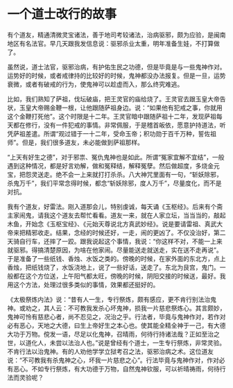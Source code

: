 # 一个道士改行的故事

有个道友，精通清微灵宝诸法，善于地司考较诸法，治病驱邪，颇为应验，是闽南地区有名法官。早几天跟我发信息说：驱邪杀业太重，明年准备生娃，不打算做了。

虽然说，道士法官，驱邪治病，有护佑生民之功德，但是毕竟是与一些鬼神作对。运势好的时候，或者戒律持的比较好的时候，鬼神都没办法报复。但是一旦，运势衰微，或者有破戒的行为，使鬼神可以趁虚而入，那么终究难逃。

比如，我们熟知了萨祖，伐坛破庙，把王灵官的庙给烧了。王灵官去跟玉皇大帝告状，玉皇大帝赐金鞭一根，让他跟随萨祖身边。说：“如果他有犯戒之事，你就用这个金鞭打死他”。这个时限是十二年。王灵官暗中跟随萨祖十二年，发现萨祖每天都在修行，没有一件犯戒的事情。非常佩服，于是稽首皈依，愿意护持道法，听凭萨祖差遣。所谓“观过错于一十二年，受命玉帝；积功勋于百千万种，誓佐祖师”。但是，我们很多道友，未必能做到萨祖那样。

“上天有好生之德”，对于邪祟、冤仇鬼神也是如此。所谓“冤家宜解不宜结”，一般遇到这种情况，都是好言劝解，做和冤释结，解释冤孽。然后做超度，多烧金元宝，把怨灵送走。绝不会一上来就打打杀杀。八大神咒里面有一句，“斩妖除邪，杀鬼万千”，我们平常念得时候，都念“斩妖除邪，度人万千”，尽量度化，而不是对抗。

我有个道友，好雷法。刚入道那会儿，特别虔诚，每天诵《玉枢经》。后来有个斋主家闹鬼，请我这个道友去帮忙看看。道友一来，就在人家立坛，当当当的，敲起木鱼，开始念《玉枢宝经》、《元始天尊说北方真武妙经》。说是要请雷祖、真武大帝来把精邪收走。结果，念经的时候还好，一走，闹的更凶了。不仅没治好，第二天骑自行车，还摔了一跤。跟我说起这个事情，我说：“你这样不对，不能一上来就驱邪。得搞清楚原因，为啥在他家闹。尽量能送走就送走，实在送不走再说”。于是准备了一些纸钱、香烛、水饭之类的。傍晚的时候，在家外面的东北方，点上香烛，把纸钱烧了，水饭浇地上，说了一些好话，送走了。东北为艮宫，鬼门。一般都在这个方位送，上午阳气都太旺，傍晚的时候，阴阳交接的时候送，最好。我用这个方法，处理过很多类似的事情，效果都还挺好的。

《太极祭炼内法》说：“昔有人一生，专行祭炼，颇有感应，更不肯行别法治鬼神。或劝之，其人云：不可教我发杀心坏鬼神，损我一片慈悲祭炼心。其言颇妙，鬼神可怜有慈悲心者，尚不忍见之，况治之乎。行法者，毕竟与鬼神作对，若作对必有恶心，天地之大德，曰生上帝好生之本心也。使其能全精全神于一己，有大德大功于万物。傥发一语，尽足以化鬼神，召晴雨，何待行持诸法哉？正如至治之世，以道化人，未尝以法治人也。”说是曾经有个道士，一生专行祭炼，非常灵验。不肯行法以治鬼神。有的人劝他学学立狱考召之法，驱邪治病之术。这位道友说：“不可教我有杀鬼神之心，坏我一片慈悲之心”。行法毕竟与鬼神作对，作对必有恶心。不如专行祭炼，有大功德于万物，自然鬼神钦服，可以祈晴祷雨，何待行法而灵验呢？
